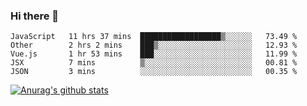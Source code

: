 ### Hi there 👋



<!--
**webB1an/webB1an** is a ✨ _special_ ✨ repository because its `README.md` (this file) appears on your GitHub profile.

Here are some ideas to get you started:

- 🔭 I’m currently working on ...
- 🌱 I’m currently learning ...
- 👯 I’m looking to collaborate on ...
- 🤔 I’m looking for help with ...
- 💬 Ask me about ...
- 📫 How to reach me: ...
- 😄 Pronouns: ...
- ⚡ Fun fact: ...
-->

<!--START_SECTION:waka-->
```text
JavaScript   11 hrs 37 mins  ██████████████████▒░░░░░░   73.49 % 
Other        2 hrs 2 mins    ███▒░░░░░░░░░░░░░░░░░░░░░   12.93 % 
Vue.js       1 hr 53 mins    ███░░░░░░░░░░░░░░░░░░░░░░   11.99 % 
JSX          7 mins          ▒░░░░░░░░░░░░░░░░░░░░░░░░   00.81 % 
JSON         3 mins          ░░░░░░░░░░░░░░░░░░░░░░░░░   00.35 % 
```
<!--END_SECTION:waka-->


[![Anurag's github stats](https://github-readme-stats.vercel.app/api?username=webB1an&show_icons=true&theme=radical)](https://github.com/anuraghazra/github-readme-stats)

